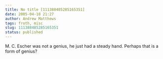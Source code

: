 ```yaml
---
title: No title [111388485285165351]
date: 2005-04-18 21:27
author: Andrew Matthews
tags: froth, misc
slug: 111388485285165351
status: published
---
```


M. C. Escher was not a genius, he just had a steady hand. Perhaps that is a form of genius?
